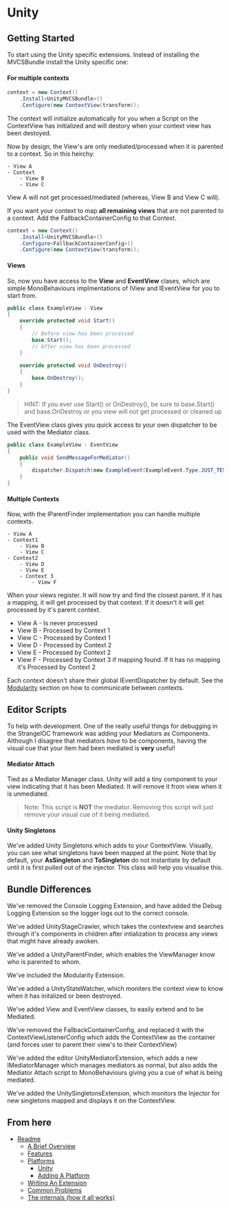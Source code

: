 
Unity
=====

Getting Started
---------------

To start using the Unity specific extensions. Instead of installing the MVCSBundle install the Unity specific one:

#### For multiple contexts

```csharp
context = new Context()
	.Install<UnityMVCSBundle>()
    .Configure(new ContextView(transform));
```

The context will initialize automatically for you when a Script on the ContextView has initialized and will destory when your context view has been destoyed.

Now by design, the View's are only mediated/processed when it is parented to a context. So in this heirchy:

```
- View A
- Context
	- View B
	- View C
```

View A will not get processed/mediated (whereas, View B and View C will).

If you want your context to map **all remaining views** that are not parented to a context. Add the FallbackContainerConfig to that Context.

```csharp
context = new Context()
	.Install<UnityMVCSBundle>()
    .Configure<FallbackContainerConfig>()
    .Configure(new ContextView(transform));
```

#### Views

So, now you have access to the **View** and **EventView** clases, which are simple MonoBehaviours implmentations of IView and IEventView for you to start from.

```csharp
public class ExampleView : View
{
	override protected void Start()
    {
		// Before view has been processed
	    base.Start();
		// After view has been processed
    }

	override protected void OnDestroy()
    {
		base.OnDestroy();
    }
}
```

> HINT: If you ever use Start() or OnDestroy(), be sure to base.Start() and base.OnDestroy or you view will not get processed or cleaned up

The EventView class gives you quick access to your own dispatcher to be used with the Mediator class.

```csharp
public class ExampleView : EventView
{
	public void SendMessageForMediator()
    {
		dispatcher.Dispatch(new ExampleEvent(ExampleEvent.Type.JUST_TESTING));
	}
}
```

#### Multiple Contexts

Now, with the IParentFinder implementation you can handle multiple contexts.

```
- View A
- Context1
	- View B
	- View C
- Context2
	- View D
    - View E
	- Context 3
    	- View F
```

When your views register. It will now try and find the closest parent. If it has a mapping, it will get processed by that context. If it doesn't it will get processed by it's parent context.

- View A - Is never processed
- View B - Processed by Context 1
- View C - Processed by Context 1
- View D - Processed by Context 2
- View E - Processed by Context 2
- View F - Processed by Context 3 if mapping found. If it has no mapping it's Processed by Context 2

Each context doesn't share their global IEventDispatcher by default. See the [Modularity](../features/Modularity.md) section on how to communicate between contexts.

Editor Scripts
--------------

To help with development. One of the really useful things for debugging in the StrangeIOC framework was adding your Mediators as Components. Although I disagree that mediators *have* to be components, having the visual cue that your item had been mediated is **very** useful!

#### Mediator Attach

Tied as a Mediator Manager class. Unity will add a tiny component to your view indicating that it has been Mediated. It will remove it from view when it is unmediated.

> Note: This script is **NOT** the mediator. Removing this script will just remove your visual cue of it being mediated.

#### Unity Singletons

We've added Unity Singletons which adds to your ContextView. Visually, you can see what singletons have been mapped at the point. Note that by default, your **AsSingleton** and **ToSingleton** do not instantiate by default until it is first pulled out of the injector. This class will help you visualise this.

Bundle Differences
------------------

We've removed the Console Logging Extension, and have added the Debug Logging Extension so the logger logs out to the correct console.

We've added UnityStageCrawler, which takes the contextview and searches through it's components in children after intialization to process any views that might have already awoken.

We've added a UnityParentFinder, which enables the ViewManager know who is parented to whom.

We've included the Modularity Extension.

We've added a UnityStateWatcher, which moniters the context view to know when it has initalized or been destroyed.

We've added View and EventView classes, to easily extend and to be Mediated.

We've removed the FallbackContainerConfig, and replaced it with the ContextViewListenerConfig which adds the ContextView as the container (and forces user to parent their view's to their ContextView)

We've added the editor UnityMediatorExtension, which adds a new IMediatorManager which manages mediators as normal, but also adds the Mediator Attach script to MonoBehaviours giving you a cue of what is being mediated.

We've added the UnitySingletonsExtension, which monitors the Injector for new singletons mapped and displays it on the ContextView.

From here
---------

* [Readme](../../README.md)
	* [A Brief Overview](../ABriefOverview.md)
	* [Features](../Features.md)
	* [Platforms](../Platforms.md)
		* [Unity](./Unity.md)
		* [Adding A Platform](./AddingAPlatform.md)
	* [Writing An Extension](../WritingAnExtension.md)
	* [Common Problems](../CommonProblems.md)
	* [The internals (how it all works)](../TheInternals.md)